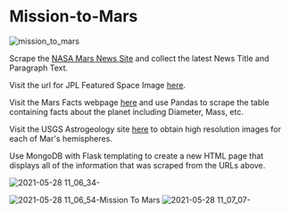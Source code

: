 # Mission-to-Mars

![mission_to_mars](https://user-images.githubusercontent.com/70447525/120005415-cde86280-bfa5-11eb-986f-80abd7be1c5b.png)

Scrape the [NASA Mars News Site](https://mars.nasa.gov/news/?page=0&per_page=40&order=publish_date+desc%2Ccreated_at+desc&search=&category=19%2C165%2C184%2C204&blank_scope=Latest) and collect the latest News Title and Paragraph Text.

Visit the url for JPL Featured Space Image [here](https://www.jpl.nasa.gov/images?search=&category=Mars).

Visit the Mars Facts webpage [here](https://space-facts.com/mars/) and use Pandas to scrape the table containing facts about the planet including Diameter, Mass, etc.

Visit the USGS Astrogeology site [here](https://astrogeology.usgs.gov/search/results?q=hemisphere+enhanced&k1=target&v1=Mars) to obtain high resolution images for each of Mar's hemispheres.

Use MongoDB with Flask templating to create a new HTML page that displays all of the information that was scraped from the URLs above.

![2021-05-28 11_06_34-](https://user-images.githubusercontent.com/70447525/120006866-50bded00-bfa7-11eb-9827-5202b4fd91d8.jpg)

![2021-05-28 11_06_54-Mission To Mars](https://user-images.githubusercontent.com/70447525/120006874-5582a100-bfa7-11eb-93b6-d0718878dcce.jpg)
![2021-05-28 11_07_07-](https://user-images.githubusercontent.com/70447525/120007004-76e38d00-bfa7-11eb-8458-dd37614e7945.jpg)


